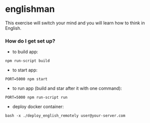 # englishman #

This exercise will switch your mind and you will learn how to think in English.

### How do I get set up? ###

* to build app:
```
npm run-script build
```
* to start app:
```
PORT=5000 npm start
```
* to run app (build and star after it with one command):
```
PORT=5000 npm run-script run
```

* deploy docker container:
```
bash -x ./deploy_english_remotely user@your-server.com
```

